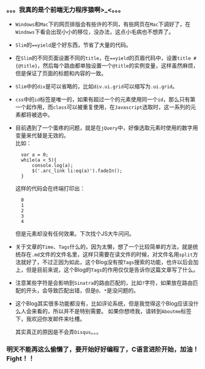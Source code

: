 ### 。。。我真的是个前端无力程序猿啊>_<。。。 
  
- ```Windows```和```Mac```下的网页排版会有些许的不同，有些网页在```Mac```下调好了，在```Windows```下看会出现小小的移位，没办法，这点小毛病也不想弄了。  

- ```Slim```的```==yield```是个好东西，节省了大量的代码。  

- 在```Slim```的不同页面设置不同的```title```，在```==yield```的页眉代码中，设置```title #{@title}```，然后每个路由都单独设置一个```@title```的实例变量，这样虽然麻烦，但是保证了页面的标题和内容的一致。  

- ```Slim```中的```div```是可以省略的，比如```div.ui.grid```可以缩写为```.ui.grid```。  

- ```css```中的```id```标签是唯一的，如果有超过一个的元素使用同一个```id```，那么只有第一个起作用，而```class```可以被重复使用，在```Javascript```选取时，这一系列的元素都将被选中。  

- 目前遇到了一个蛋疼的问题，就是在```jQuery```中，好像选取元素时使用的数字用变量来代替是无效的。  
比如：  
		
        var a = 0;
        while(a < 5){
            console.log(a);
            $('.arc_link li:eq(a)').fadeIn();
        }

	这样的代码会在终端打印出：
		
        0
        1
        2
        3
        4

	但是元素却没有任何效果。下次找个JS大牛问问。  

- 关于文章的```Time```、```Tags```什么的，因为太懒，想了一个比较简单的方法，就是统统存在```.md```文件的文件名里，这样只需要在读文件的时候，对文件名用```split```方法就好了，不过正因为如此，这个Blog没有按```Tags```搜索的功能，也许以后会加上，但是目前来说，这个Blog的```Tags```的作用仅仅是告诉你这篇文章写了什么。  

- 注意某些字符是会影响到```Sinatra```的路由匹配的，比如```?```字符，如果放在路由匹配的开头，会导致匹配出错，但是```@```、```*```是没问题的。  

- 这个Blog其实很多功能都没有，比如评论系统，但是我觉得这个Blog应该没什么人会来看的，所以并不是特别需要。 如果你想喷我，请转到```Aboutme```标签下，我欢迎你发邮件来吐槽。

  其实真正的原因是不会弄```Disqus```。。。  
  
### 明天不能再这么偷懒了，要开始好好编程了，C语言进阶开始，加油！Fight！！
